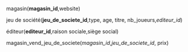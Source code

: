 magasin(**magasin_id**,website)

jeu de société(**jeu_de_societe_id**,type, age, titre, nb_joueurs,*editeur_id*)

éditeur(**editeur_id**,raison sociale,siège social)

magasin_vend_jeu_de_societe(*magasin_id*,*jeu_de_societe_id*, prix)